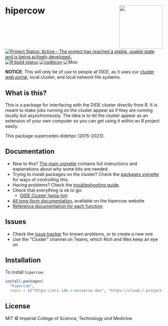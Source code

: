 # hipercow <img src="man/figures/logo.png" align="right" height="139" />

<!-- badges: start -->
[![Project Status: Active – The project has reached a stable, usable state and is being actively developed.](https://www.repostatus.org/badges/latest/active.svg)](https://www.repostatus.org/#active)
[![R build status](https://github.com/mrc-ide/hipercow/workflows/R-CMD-check/badge.svg)](https://github.com/mrc-ide/hipercow/actions)
[![codecov](https://codecov.io/github/mrc-ide/hipercow/graph/badge.svg?token=jeEaIEwE8P)](https://codecov.io/github/mrc-ide/hipercow)
![Moo](https://img.shields.io/badge/hipercow-says%20moo-pink?logo=HappyCow&logoColor=white)
<!-- badges: end -->

**NOTICE**: This will only be of use to people at DIDE, as it uses our [cluster web portal](https://mrcdata.dide.ic.ac.uk/hpc), local cluster, and local network file systems.

## What is this?

This is a package for interfacing with the DIDE cluster directly from R.  It is meant to make jobs running on the cluster appear as if they are running locally but asynchronously.  The idea is to let the cluster appear as an extension of your own computer so you can get using it within an R project easily.

This package supercedes didehpc (2015-2023).

## Documentation

* New to this? [The main vignette](https://mrc-ide.github.io/hipercow/articles/hipercow.html) contains full instructions and explanations about why some bits are needed.
* Trying to install packages on the cluster? Check the [packages vignette](https://mrc-ide.github.io/hipercow/articles/packages.html) for ways of controlling this.
* Having problems? Check the [troubleshooting guide](https://mrc-ide.github.io/hipercow/articles/troubleshooting.html).
* Check that everything is ok to go:
  - [DIDE Cluster (wpia-hn)](https://mrc-ide.github.io/hipercow/articles/dide-cluster.html#does-it-work)
* [All long-form documentation](https://mrc-ide.github.io/hipercow/articles/), available on the hipercow website
* [Reference documentation for each function](https://mrc-ide.github.io/hipercow/reference/index.html)

## Issues

* Check the [issue tracker](https://github.com/mrc-ide/hipercow/issues) for known problems, or to create a new one
* Use the "Cluster" channel on Teams, which Rich and Wes keep an eye on

## Installation

To install `hipercow`:

```r
install.packages(
  "hipercow",
  repos = c("https://mrc-ide.r-universe.dev", "https://cloud.r-project.org"))
```

## License

MIT © Imperial College of Science, Technology and Medicine
